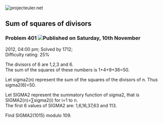 ![projecteuler.net](images/print_page_logo.png)

## Sum of squares of divisors

### Problem 401 ![](images/icon_info.png)Published on Saturday, 10th November
2012, 04:00 pm; Solved by 1712;  
Difficulty rating: 25%

The divisors of 6 are 1,2,3 and 6.  
The sum of the squares of these numbers is 1+4+9+36=50.

Let sigma2(n) represent the sum of the squares of the divisors of n. Thus
sigma2(6)=50.

Let SIGMA2 represent the summatory function of sigma2, that is
SIGMA2(n)=∑sigma2(i) for i=1 to n.  
The first 6 values of SIGMA2 are: 1,6,16,37,63 and 113.

Find SIGMA2(1015) modulo 109.

  
  


